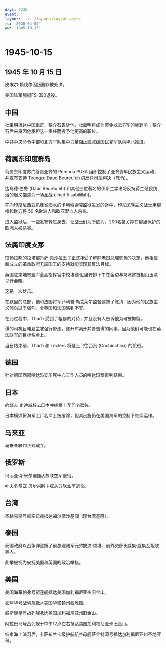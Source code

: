 ```yaml
---
days: 2236
event: ''
layout: ../../layouts/Layout.astro
ru: '2028-04-09'
ww: '1945-10-15'
---
```


# 1945-10-15

## 1945 年 10 月 15 日

皮埃尔·赖伐尔因叛国罪被处决。

美国陆军舰艇FS-390退役。

## 中国

杜聿明抵达中国重庆，蒋介石告诉他，杜聿明将成为罢免龙云将军的替罪羊；蒋介石后来将因他承担这一责任而授予他更高的职位。

中共中央命令中部和北方军队集中力量阻止或减缓国民党军队向华北推进。

## 荷属东印度群岛

荷属东印度苏门答腊亚齐的 Pemuda PUSA
组织控制了亚齐青年民族主义运动，并宣布支持 Teungku Daud Beureu\'eh
的反荷司法判决（教令）。

达乌德·伯鲁 (Daud Beureu\'eh)
和其他三位著名的伊斯兰学者将反抗荷兰殖民统治的起义描述为一场圣战 (jihad
fi sabilillah)。

在向印度尼西亚爪哇省泗水的卡利索索克监狱进发的途中，印尼民族主义战士用棍棒和砍刀将
50 名欧洲人和欧亚混血人杀害。

进入监狱后，一些狱警转过身去，让战士们为所欲为，200名被关押在那里保护的欧洲人被杀害。

## 法属印度支那

琅勃拉邦的拉塔那冯萨·佩沙拉王子正式接受了解除老挝总理职务的决定，他相信新成立的革命政府无需国王的支持就能实现其反法目标。

英国驻柬埔寨盟军最高指挥官中校埃德·默里安排下午在金边与柬埔寨首相山玉清举行会晤。

这是一次伏击。

在默里的总部，他和法国将军菲利普·勒克莱尔监督逮捕了陈清，因为他的民族主义倾向过于强烈，令英国和法国感到不安。

在此过程中，Thanh 受到了粗暴的对待，并且没有人告诉他为何被拘留。

谭的司机目睹雇主被强行带走，遂开车离开并警告谭的同事，因为他们可能也在英法联军的目标名单上。

当日结束前，Thanh 和 Leclerc 将登上飞往西贡 (Cochinchina) 的航班。

## 德国

针对德国西部哈达玛安乐死中心工作人员的哈达玛案审判结束。

## 日本

约瑟夫·史迪威辞去日本冲绳第十军司令职务。

日本横须贺海军工厂名义上被废除，但其设施仍在美国海军的控制下继续运作。

## 马来亚

马来亚联邦正式成立。

## 俄罗斯

玛丽亚·斯米尔诺娃从苏联空军退役。

叶夫多基亚·贝尔尚斯卡娅从苏联空军退役。

## 台湾

圣路易斯号航空母舰抵达福尔摩沙基润（现台湾基隆）。

## 泰国

泰国政府以战争罪逮捕了前总理陆军元帅披汶·颂堪、前外交部长威集·威集瓦坦坎等人。

此举被视为安抚美国和英国的政治举措。

## 美国

美国海军帕弗号驱逐舰抵达美国加利福尼亚州旧金山。

衣阿华号战列舰抵达美国华盛顿州西雅图。

威斯康星号战列舰抵达美国加利福尼亚州旧金山。

阿拉巴马号战列舰于中午12点左右抵达美国加利福尼亚州旧金山。

结束海上演习后，卡萨布兰卡级护航航空母舰萨金特湾号抵达加利福尼亚州圣地亚哥。